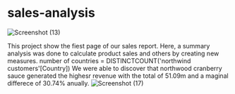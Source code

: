 # sales-analysis

![Screenshot (13)](https://github.com/user-attachments/assets/592f4bbf-d8a5-43f9-bc46-f57f79cea8a6)

This project show the fiest page of our sales report. 
Here, a summary analysis was done to calculate product sales and others by creating new measures.
number of countries = DISTINCTCOUNT('northwind customers'[Country])
We were able to discover that northwood cranberry sauce generated the highesr revenue with the total of 51.09m and a maginal differece of 30.74% anually.
![Screenshot (17)](https://github.com/user-attachments/assets/75348eae-1154-4f1d-99cb-8ab9bade9be2)





